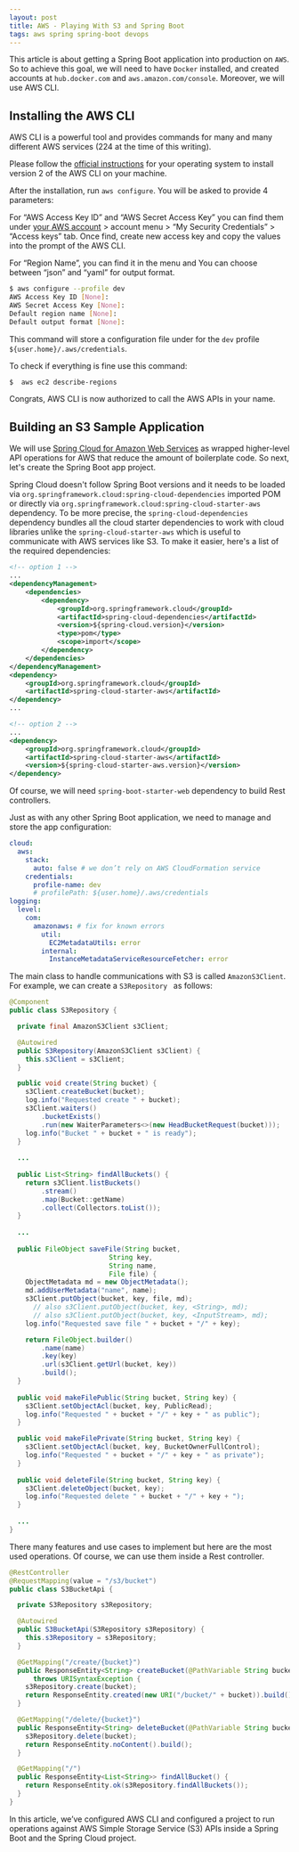 ```yaml
---
layout: post
title: AWS - Playing With S3 and Spring Boot
tags: aws spring spring-boot devops
---
```


This article is about getting a Spring Boot application into production on `AWS`. So to achieve this goal, we will need to have `Docker` installed, and created accounts at `hub.docker.com` and `aws.amazon.com/console`. Moreover, we will use AWS CLI.

## Installing the AWS CLI

AWS CLI is  a powerful tool and provides commands for many and many different AWS services (224 at the time of this writing).

Please follow the [official instructions](https://docs.aws.amazon.com/cli/latest/userguide/install-cliv2.html) for your operating system to install version 2 of the AWS CLI on your machine.

After the installation, run `aws configure`. You will be asked to provide 4 parameters:

For “AWS Access Key ID” and “AWS Secret Access Key” you can find them under [your AWS account](https://aws.amazon.com/console/) > account menu > “My Security Credentials” > “Access keys” tab. Once find, create new access key and copy the values into the prompt of the AWS CLI.

For “Region Name”, you can find it in the menu and You can choose between “json” and “yaml” for output format.

```sh
$ aws configure --profile dev
AWS Access Key ID [None]: 
AWS Secret Access Key [None]: 
Default region name [None]: 
Default output format [None]:
```

This command will store a configuration file under for the `dev` profile `${user.home}/.aws/credentials`.

To check if everything is fine use this command:

```sh
$  aws ec2 describe-regions
```

Congrats, AWS CLI is now authorized to call the AWS APIs in your name.

## Building an S3 Sample Application

We will use [Spring Cloud for Amazon Web Services](https://cloud.spring.io/spring-cloud-aws/reference/html/##using-amazon-web-services) as wrapped higher-level API operations for AWS that reduce the amount of boilerplate code. So next, let's create the Spring Boot app project.

Spring Cloud doesn't follow Spring Boot versions and it needs to be loaded via `org.springframework.cloud:spring-cloud-dependencies` imported POM or directly via `org.springframework.cloud:spring-cloud-starter-aws` dependency. To be more precise, the `spring-cloud-dependencies` dependency bundles all the cloud starter dependencies to work with cloud libraries unlike the `spring-cloud-starter-aws` which is useful to communicate with AWS services like S3. To make it easier, here's a list of the required dependencies: 

```xml
<!-- option 1 -->
...
<dependencyManagement>
    <dependencies>
        <dependency>
            <groupId>org.springframework.cloud</groupId>
            <artifactId>spring-cloud-dependencies</artifactId>
            <version>${spring-cloud.version}</version>
            <type>pom</type>
            <scope>import</scope>
        </dependency>
    </dependencies>
</dependencyManagement>
<dependency>
    <groupId>org.springframework.cloud</groupId>
    <artifactId>spring-cloud-starter-aws</artifactId>
</dependency>
...

<!-- option 2 -->
...
<dependency>
    <groupId>org.springframework.cloud</groupId>
    <artifactId>spring-cloud-starter-aws</artifactId>
    <version>${spring-cloud-starter-aws.version}</version>
</dependency>
```

Of course, we will need `spring-boot-starter-web` dependency to build Rest controllers.

Just as with any other Spring Boot application, we need to manage and store the app configuration:

```yaml
cloud:
  aws:
    stack:
      auto: false # we don’t rely on AWS CloudFormation service
    credentials:
      profile-name: dev
	  # profilePath: ${user.home}/.aws/credentials
logging:
  level:
    com:
      amazonaws: # fix for known errors
        util:
          EC2MetadataUtils: error
        internal:
          InstanceMetadataServiceResourceFetcher: error
```

The main class to handle communications with S3 is called  `AmazonS3Client`. For example, we can create a `S3Repository ` as follows:

```java
@Component
public class S3Repository {

  private final AmazonS3Client s3Client;

  @Autowired
  public S3Repository(AmazonS3Client s3Client) {
    this.s3Client = s3Client;
  }

  public void create(String bucket) {
    s3Client.createBucket(bucket);
    log.info("Requested create " + bucket);
    s3Client.waiters()
        .bucketExists()
        .run(new WaiterParameters<>(new HeadBucketRequest(bucket)));
    log.info("Bucket " + bucket + " is ready");
  }
    
  ...
  
  public List<String> findAllBuckets() {
    return s3Client.listBuckets()
        .stream()
        .map(Bucket::getName)
        .collect(Collectors.toList());
  }
    
  ...
      
  public FileObject saveFile(String bucket, 
                         String key, 
                         String name, 
                         File file) {
    ObjectMetadata md = new ObjectMetadata();
    md.addUserMetadata("name", name);
    s3Client.putObject(bucket, key, file, md);
      // also s3Client.putObject(bucket, key, <String>, md);
      // also s3Client.putObject(bucket, key, <InputStream>, md);
    log.info("Requested save file " + bucket + "/" + key);

    return FileObject.builder()
        .name(name)
        .key(key)
        .url(s3Client.getUrl(bucket, key))
        .build();
  }
    
  public void makeFilePublic(String bucket, String key) {
    s3Client.setObjectAcl(bucket, key, PublicRead);
    log.info("Requested " + bucket + "/" + key + " as public");
  }

  public void makeFilePrivate(String bucket, String key) {
    s3Client.setObjectAcl(bucket, key, BucketOwnerFullControl);
    log.info("Requested " + bucket + "/" + key + " as private");
  }
    
  public void deleteFile(String bucket, String key) {
    s3Client.deleteObject(bucket, key);
    log.info("Requested delete " + bucket + "/" + key + ");
  }
   
  ...
}
```

There many features and use cases to implement but here are the most used operations. Of course, we can use them inside a Rest controller.

```java
@RestController
@RequestMapping(value = "/s3/bucket")
public class S3BucketApi {

  private S3Repository s3Repository;

  @Autowired
  public S3BucketApi(S3Repository s3Repository) {
    this.s3Repository = s3Repository;
  }

  @GetMapping("/create/{bucket}")
  public ResponseEntity<String> createBucket(@PathVariable String bucket)
      throws URISyntaxException {
    s3Repository.create(bucket);
    return ResponseEntity.created(new URI("/bucket/" + bucket)).build();
  }

  @GetMapping("/delete/{bucket}")
  public ResponseEntity<String> deleteBucket(@PathVariable String bucket) {
    s3Repository.delete(bucket);
    return ResponseEntity.noContent().build();
  }

  @GetMapping("/")
  public ResponseEntity<List<String>> findAllBucket() {
    return ResponseEntity.ok(s3Repository.findAllBuckets());
  }
}
```

In this article, we’ve configured AWS CLI and configured a project to run operations against AWS Simple Storage Service (S3) APIs inside a Spring Boot and the Spring Cloud project.

